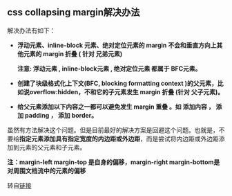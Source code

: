 ## css collapsing margin解决办法

解决办法有如下：

- **浮动元素、inline-block 元素、绝对定位元素的 margin 不会和垂直方向上其他元素的 margin 折叠 ( 针对 兄弟元素)**

  **注意: 浮动元素 , inline-block元素 , 绝对定位元素 都属于 BFC元素。**

- **创建了块级格式化上下文(BFC, blocking formatting context )的父元素，比如说overflow:hidden，不和它的子元素发生 margin 折叠 (针对 父子元素)。**

- **给父元素添加以下内容之一都可以避免发生 margin 重叠 。如 添加内容 ， 添加 padding ， 添加 border。**



虽然有方法解决这个问题。但是目前最好的解决方案是回避这个问题。也就是，不要给**指定元素添加具有指定宽度的内边距或外边距**，而是尝试将内边距或外边距添加到元素的父元素和子元素。



**注：margin-left margin-top 是自身的偏移，margin-right margin-bottom是对周围文档流中的元素的偏移**

转自[链接](http://www.cnblogs.com/Uncle-Keith/p/5786458.html)
